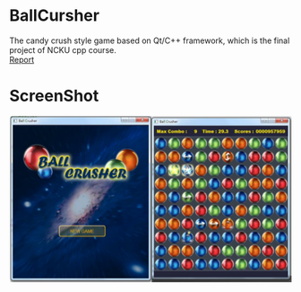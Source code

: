 # BallCursher
The candy crush style game based on Qt/C++ framework, which is the final project of NCKU cpp course. \
[Report](https://github.com/ds282547/BallCursher/blob/main/src/Report.pdf)

# ScreenShot
<img src="img/src.png">
